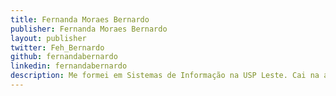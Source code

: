 ```yaml
---
title: Fernanda Moraes Bernardo
publisher: Fernanda Moraes Bernardo
layout: publisher
twitter: Feh_Bernardo
github: fernandabernardo
linkedin: fernandabernardo
description: Me formei em Sistemas de Informação na USP Leste. Cai na área de tecnologia meio que por sorte e acabei me apaixonando. Gosto tanto de back-end quanto de front-end e também de assuntos relacionados a UX. Adoro palestrar e estudar assuntos novos. Gosto de assuntos relacionados à saúde, sou diabética e tenho um blog relacionado ao assunto. Apesar disso, adoro doces.
---
```

